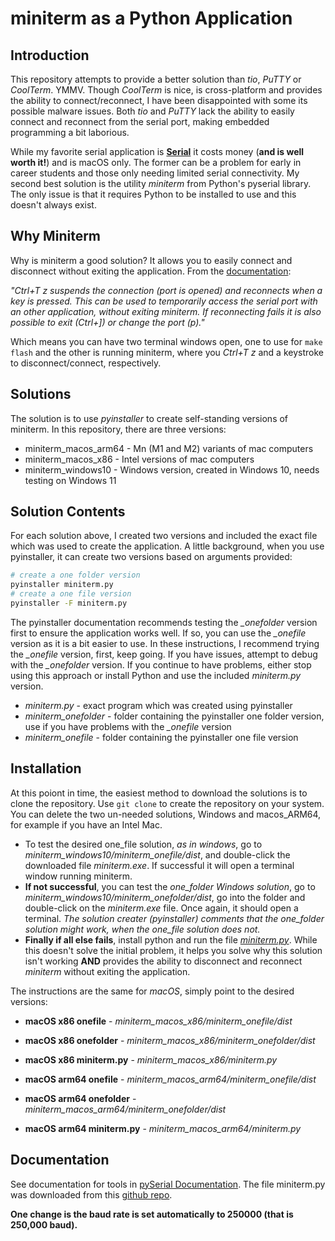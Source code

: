 # miniterm as a Python Application

## Introduction
This repository attempts to provide a better solution than *tio*, *PuTTY* or *CoolTerm*. YMMV. Though *CoolTerm* is nice, is cross-platform and provides the ability to connect/reconnect, I have been disappointed with some its possible malware issues. Both *tio* and *PuTTY* lack the ability to easily connect and reconnect from the serial port, making embedded programming a bit laborious.

While my favorite serial application is [**Serial**](https://www.decisivetactics.com/products/serial/) it costs money (**and is well worth it!**) and is macOS only. The former can be a problem for early in career students and those only needing limited serial connectivity. My second best solution is the utility *miniterm* from Python's pyserial library. The only issue is that it requires Python to be installed to use and this doesn't always exist.

## Why Miniterm
Why is miniterm a good solution? It allows you to easily connect and disconnect without exiting the application. From the [documentation](https://pyserial.readthedocs.io/en/latest/tools.html#miniterm):

*"Ctrl+T z suspends the connection (port is opened) and reconnects when a key is pressed. This can be used to temporarily access the serial port with an other application, without exiting miniterm. If reconnecting fails it is also possible to exit (Ctrl+]) or change the port (p)."*

Which means you can have two terminal windows open, one to use for `make flash` and the other is running miniterm, where you *Ctrl+T z* and a keystroke to disconnect/connect, respectively.


## Solutions
The solution is to use *pyinstaller* to create self-standing versions of miniterm. In this repository, there are three versions:
* miniterm_macos_arm64 - Mn (M1 and M2) variants of mac computers
* miniterm_macos_x86 - Intel versions of mac computers
* miniterm_windows10 - Windows version, created in Windows 10, needs testing on Windows 11

## Solution Contents
For each solution above, I created two versions and included the exact file which was used to create the application. A little background, when you use pyinstaller, it can create two versions based on arguments provided:
```bash
# create a one folder version
pyinstaller miniterm.py
# create a one file version
pyinstaller -F miniterm.py 
```

The pyinstaller documentation recommends testing the *_onefolder* version first to ensure the application works well. If so, you can use the *_onefile* version as it is a bit easier to use. In these instructions, I recommend trying the *_onefile* version, first, keep going. If you have issues, attempt to debug with the *_onefolder* version. If you continue to have problems, either stop using this approach or install Python and use the included *miniterm.py* version.
* *miniterm.py* - exact program which was created using pyinstaller
* *miniterm_onefolder* - folder containing the pyinstaller one folder version, use if you have problems with the *_onefile* version
* *miniterm_onefile* - folder containing the pyinstaller one file version

## Installation

At this poiont in time, the easiest method to download the solutions is to clone the repository. Use `git clone` to create the repository on your system. You can delete the two un-needed solutions, Windows and macos_ARM64, for example if you have an Intel Mac.

* To test the desired one_file solution, *as in windows*, go to *miniterm_windows10/miniterm_onefile/dist*, and double-click the downloaded file *miniterm.exe*. If successful it will open a terminal window running miniterm.
* **If not successful**, you can test the *one_folder Windows solution*, go to *miniterm_windows10/miniterm_onefolder/dist*, go into the folder and double-click on the *miniterm.exe* file. Once again, it should open a terminal. *The solution creater (pyinstaller) comments that the one_folder solution might work, when the one_file solution does not.*
* **Finally if all else fails**, install python and run the file [*miniterm.py*](miniterm_windows10/miniterm.py). While this doesn't solve the initial problem, it helps you solve why this solution isn't working **AND** provides the ability to disconnect and reconnect *miniterm* without exiting the application.

The instructions are the same for *macOS*, simply point to the desired versions:
* **macOS x86 onefile** - *miniterm_macos_x86/miniterm_onefile/dist*
* **macOS x86 onefolder** - *miniterm_macos_x86/miniterm_onefolder/dist*
* **macOS x86 miniterm.py** - *miniterm_macos_x86/miniterm.py*


* **macOS arm64 onefile** - *miniterm_macos_arm64/miniterm_onefile/dist*
* **macOS arm64 onefolder** - *miniterm_macos_arm64/miniterm_onefolder/dist*
* **macOS arm64 miniterm.py** - *miniterm_macos_arm64/miniterm.py*

## Documentation
See documentation for tools in [pySerial Documentation](https://pyserial.readthedocs.io/en/latest/). The file miniterm.py was downloaded from this [github repo](https://github.com/pyserial/).

**One change is the baud rate is set automatically to 250000 (that is 250,000 baud).**
